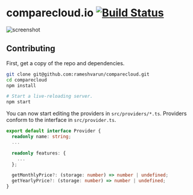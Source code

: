 # comparecloud.io [![Build Status](https://travis-ci.org/rameshvarun/comparecloud.svg?branch=master)](https://travis-ci.org/rameshvarun/comparecloud)

![screenshot](https://i.imgur.com/06FDEqs.png)

## Contributing

First, get a copy of the repo and dependencies.

```bash
git clone git@github.com:rameshvarun/comparecloud.git
cd comparecloud
npm install

# Start a live-reloading server.
npm start
```

You can now start editing the providers in `src/providers/*.ts`. Providers conform to the interface in `src/provider.ts`.

```typescript
export default interface Provider {
  readonly name: string;
  ...

  readonly features: {
    ...
  };

  getMonthlyPrice?: (storage: number) => number | undefined;
  getYearlyPrice?: (storage: number) => number | undefined;
}
```
